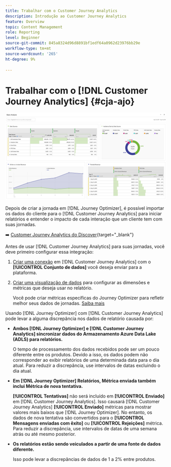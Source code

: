 ```yaml
---
title: Trabalhar com o Customer Journey Analytics
description: Introdução ao Customer Journey Analytics
feature: Overview
topic: Content Management
role: Reporting
level: Beginner
source-git-commit: 845a8324d96d8891bf1edf64a0962d23976bb29e
workflow-type: tm+mt
source-wordcount: '265'
ht-degree: 9%

---
```


# Trabalhar com o [!DNL Customer Journey Analytics] {#cja-ajo}

![](assets/cja.png)

Depois de criar a jornada em [!DNL Journey Optimizer], é possível importar os dados do cliente para o [!DNL Customer Journey Analytics] para iniciar relatórios e entender o impacto de cada interação que um cliente tem com suas jornadas.

➡️ [Customer Journey Analytics do Discover](https://docs.adobe.com/content/help/pt-BR/experience-cloud/user-guides/home.translate.html){target=&quot;_blank&quot;}

Antes de usar [!DNL Customer Journey Analytics] para suas jornadas, você deve primeiro configurar essa integração:

1. [Criar uma conexão](https://experienceleague.adobe.com/docs/analytics-platform/using/cja-connections/create-connection.html?lang=pt-BR) em [!DNL Customer Journey Analytics] com o **[!UICONTROL Conjunto de dados]** você deseja enviar para a plataforma.

1. [Criar uma visualização de dados](https://experienceleague.adobe.com/docs/analytics-platform/using/cja-dataviews/create-dataview.html?lang=pt-BR) para configurar as dimensões e métricas que deseja usar no relatório.

   Você pode criar métricas específicas do Journey Optimizer para refletir melhor seus dados de jornadas. [Saiba mais](https://experienceleague.adobe.com/docs/analytics-platform/using/integrations/ajo.html#configure-the-data-view-to-accommodate-journey-optimizer-dimensions-and-metrics)


Usando [!DNL Journey Optimizer] com [!DNL Customer Journey Analytics] pode levar a alguma discrepância nos dados de relatório causada por:

* **Ambos [!DNL Journey Optimizer] e [!DNL Customer Journey Analytics] sincronizar dados do Armazenamento Azure Data Lake (ADLS) para relatórios.**

   O tempo de processamento dos dados recebidos pode ser um pouco diferente entre os produtos. Devido a isso, os dados podem não corresponder ao exibir relatórios de uma determinada data para o dia atual. Para reduzir a discrepância, use intervalos de datas excluindo o dia atual.

* **Em [!DNL Journey Optimizer] Relatórios, Métrica enviada também inclui Métrica de nova tentativa.**

   **[!UICONTROL Tentativas]** não será incluído em **[!UICONTROL Enviado]** em [!DNL Customer Journey Analytics]. Isso causará [!DNL Customer Journey Analytics] **[!UICONTROL Enviado]** métricas para mostrar valores mais baixos que [!DNL Journey Optimizer]. No entanto, os dados de nova tentativa são convertidos para o **[!UICONTROL Mensagens enviadas com êxito]** ou **[!UICONTROL Rejeições]** métrica.
Para reduzir a discrepância, use intervalos de datas de uma semana atrás ou até mesmo posterior.

* **Os relatórios estão sendo veiculados a partir de uma fonte de dados diferente.**

   Isso pode levar a discrepâncias de dados de 1 a 2% entre produtos.

